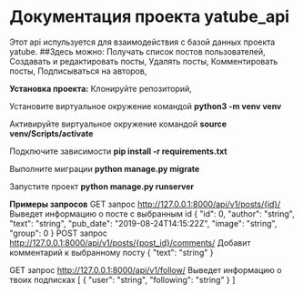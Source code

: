 # Документация проекта yatube_api
 
 Этот api испульзуется для взаимодействия с базой данных проекта yatube.
 ##Здесь можно: 
 Получать список постов пользователей,
 Создавать и редактировать посты,
 Удалять посты,
 Комментировать посты,
 Подписываться на авторов,
 
 **Установка проекта:**
 Клонируйте репозиторий,
 
 Установите виртуальное окружение командой **python3 -m venv venv**
 
 Активируйте виртуальное окружение командой **source venv/Scripts/activate**
 
 Подключите зависимости **pip install -r requirements.txt**
 
 Выполните миграции **python manage.py migrate**
 
 Запустите проект **python manage.py runserver**
 
 **Примеры запросов**
 GET запрос  http://127.0.0.1:8000/api/v1/posts/{id}/
  Выведет информацию о посте с выбранным id
{
 "id": 0,
 "author": "string",
 "text": "string",
 "pub_date": "2019-08-24T14:15:22Z",
 "image": "string",
 "group": 0
}
 POST запрос http://127.0.0.1:8000/api/v1/posts/{post_id}/comments/
 Добавит комментарий к выбранному посту
{
"text": "string"
}

GET запрос http://127.0.0.1:8000/api/v1/follow/
Выведет информацию о твоих подписках
[
{
"user": "string",
"following": "string"
}
]


 
